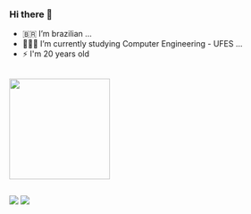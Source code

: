 ### Hi there 👋

<!--
**GabyyRD/GabyyRD** is a ✨ _special_ ✨ repository because its `README.md` (this file) appears on your GitHub profile.

Here are some ideas to get you started:

- 🔭 I’m currently working on ...
- 🌱 I’m currently learning ...
- 👯 I’m looking to collaborate on ...👩‍🎓👩🏾‍🎓
- 🤔 I’m looking for help with ...
- 💬 Ask me about ...
- 📫 How to reach me: ...
- 😄 Pronouns: ...
- ⚡ Fun fact: ...
-->

- 🇧🇷  I’m brazilian ...
- 👩🏽‍🎓 I’m currently studying Computer Engineering - UFES ...
- ⚡ I'm 20 years old

##

<div>
  <!--<img height="180em" src="https://github-readme-stats.vercel.app/api?username=GabyyRD&show_icons=true&theme=transparent">-->
  <img height="180em" src="https://github-readme-stats.vercel.app/api/top-langs/?username=anuraghazra&layout=compact&theme=transparent">
</div>

##

<div>
  <a href = "mailto:gabyrosariod@gmail.com"><img src="https://img.shields.io/badge/-Gmail-%23333?style=for-the-badge&logo=gmail&logoColor=white" target="_blank"></a>
    <a href="https://www.linkedin.com/in/gabrielly-dionisio/" target="_blank"><img src="https://img.shields.io/badge/-LinkedIn-%230077B5?style=for-the-badge&logo=linkedin&logoColor=white" target="_blank"></a> 
</div>
